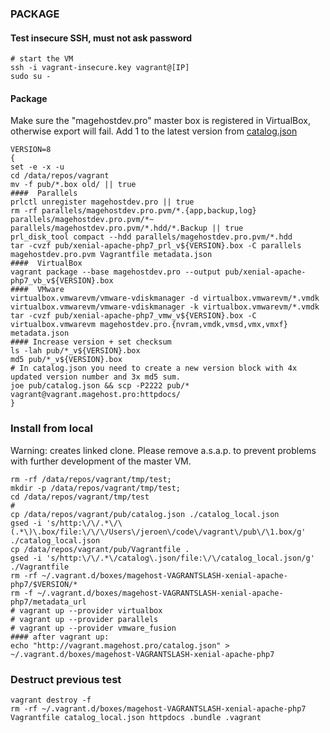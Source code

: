 ### PACKAGE

#### Test insecure SSH, must not ask password
```
# start the VM
ssh -i vagrant-insecure.key vagrant@[IP]
sudo su -
```

#### Package
Make sure the "magehostdev.pro" master box is registered in VirtualBox, otherwise export will fail.
Add 1 to the latest version from [catalog.json](http://vagrant.magehost.pro/catalog.json)
```
VERSION=8
{
set -e -x -u
cd /data/repos/vagrant
mv -f pub/*.box old/ || true
####  Parallels
prlctl unregister magehostdev.pro || true
rm -rf parallels/magehostdev.pro.pvm/*.{app,backup,log} parallels/magehostdev.pro.pvm/*~ parallels/magehostdev.pro.pvm/*.hdd/*.Backup || true
prl_disk_tool compact --hdd parallels/magehostdev.pro.pvm/*.hdd
tar -cvzf pub/xenial-apache-php7_prl_v${VERSION}.box -C parallels magehostdev.pro.pvm Vagrantfile metadata.json
####  VirtualBox
vagrant package --base magehostdev.pro --output pub/xenial-apache-php7_vb_v${VERSION}.box
####  VMware
virtualbox.vmwarevm/vmware-vdiskmanager -d virtualbox.vmwarevm/*.vmdk
virtualbox.vmwarevm/vmware-vdiskmanager -k virtualbox.vmwarevm/*.vmdk
tar -cvzf pub/xenial-apache-php7_vmw_v${VERSION}.box -C virtualbox.vmwarevm magehostdev.pro.{nvram,vmdk,vmsd,vmx,vmxf} metadata.json
#### Increase version + set checksum
ls -lah pub/*_v${VERSION}.box
md5 pub/*_v${VERSION}.box
# In catalog.json you need to create a new version block with 4x updated version number and 3x md5 sum.
joe pub/catalog.json && scp -P2222 pub/* vagrant@vagrant.magehost.pro:httpdocs/
}
```

### Install from local
Warning: creates linked clone. Please remove a.s.a.p. to prevent problems with further development of the master VM.
```
rm -rf /data/repos/vagrant/tmp/test; 
mkdir -p /data/repos/vagrant/tmp/test; 
cd /data/repos/vagrant/tmp/test
#
cp /data/repos/vagrant/pub/catalog.json ./catalog_local.json
gsed -i 's/http:\/\/.*\/\(.*\)\.box/file:\/\/\/Users\/jeroen\/code\/vagrant\/pub\/\1.box/g' ./catalog_local.json
cp /data/repos/vagrant/pub/Vagrantfile .
gsed -i 's/http:\/\/.*\/catalog\.json/file:\/\/catalog_local.json/g' ./Vagrantfile
rm -rf ~/.vagrant.d/boxes/magehost-VAGRANTSLASH-xenial-apache-php7/$VERSION/*
rm -f ~/.vagrant.d/boxes/magehost-VAGRANTSLASH-xenial-apache-php7/metadata_url
# vagrant up --provider virtualbox
# vagrant up --provider parallels
# vagrant up --provider vmware_fusion
#### after vagrant up:
echo "http://vagrant.magehost.pro/catalog.json" > ~/.vagrant.d/boxes/magehost-VAGRANTSLASH-xenial-apache-php7
```

### Destruct previous test
```
vagrant destroy -f
rm -rf ~/.vagrant.d/boxes/magehost-VAGRANTSLASH-xenial-apache-php7 Vagrantfile catalog_local.json httpdocs .bundle .vagrant
```
